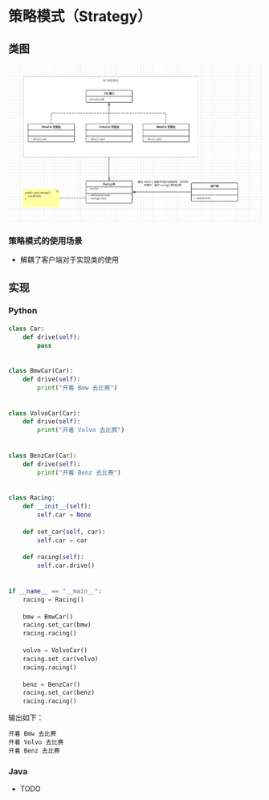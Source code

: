 # 策略模式（Strategy）

## 类图

![](https://raw.githubusercontent.com/hsxhr-10/Blog/master/image/%E8%AE%BE%E8%AE%A1%E6%A8%A1%E5%BC%8F-15.png)

### 策略模式的使用场景

- 解耦了客户端对于实现类的使用

## 实现

### Python

```python
class Car:
    def drive(self):
        pass


class BmwCar(Car):
    def drive(self):
        print("开着 Bmw 去比赛")


class VolvoCar(Car):
    def drive(self):
        print("开着 Volvo 去比赛")


class BenzCar(Car):
    def drive(self):
        print("开着 Benz 去比赛")


class Racing:
    def __init__(self):
        self.car = None

    def set_car(self, car):
        self.car = car

    def racing(self):
        self.car.drive()


if __name__ == "__main__":
    racing = Racing()

    bmw = BmwCar()
    racing.set_car(bmw)
    racing.racing()

    volvo = VolvoCar()
    racing.set_car(volvo)
    racing.racing()

    benz = BenzCar()
    racing.set_car(benz)
    racing.racing()
```

输出如下：

```BASH
开着 Bmw 去比赛
开着 Volvo 去比赛
开着 Benz 去比赛
```

### Java

- TODO
